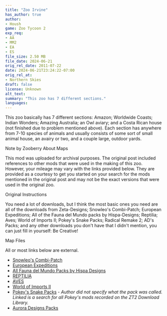 ```yaml
---
title: "Zoo Irvine"
has_author: true
author: 
- Housh
game: Zoo Tycoon 2
exp_req: 
- AA
- MM2
- EA
- ES
file_size: 2.50 MB
file_date: 2024-06-21
orig_rel_date: 2011-07-22
date: 2024-06-21T23:24:22-07:00
orig_rel_at: 
- Northern Skies
draft: false
license: Unknown
alt_text: 
summary: "This zoo has 7 different sections."
languages:
---
```


This zoo basically has 7 different sections: Amazon; Worldwide Coasts; Indian Wonders; Amazing Australia; an Owl aviary; and a Costa Rican house (not finished due to problem mentioned above). Each section has anywhere from 7-10 species of animals and usually consists of some sort of small animal house, an avairy or two, and a couple large, outdoor yards.


Note by Zooberry About Maps 


This mod was uploaded for archival purposes. The original post included references to other mods that were used in the making of this zoo. However, your mileage may vary with the links provided below. They are provided as a courtesy to get you started on your search for the mods mentioned in the original post and may not be the exact versions that were used in the original zoo.


Original Instructions


You need a lot of downloads, but I think the most basic ones you need are all of the downloads from Zeta-Designs; Snowleo's Combi-Patch; European Expeditions; All of the Fauna del Mundo packs by Hispa-Designs; Reptilia; Aves; World of Imports II; Pokey's Snake Packs; Radical Remake 2; AD's Packs; and any other downloads you don't have that I didn't mention, you can just fill in yourself: Be Creative!


Map Files


All or most links below are external.

- [Snowleo's Combi-Patch](https://zt2downloadlibrary.fandom.com/wiki/CombiPatch_(Snowleo))
- [European Expeditions](https://www.zooberry.org/mods/zt2/expansive-packs/european-expeditions/)
- [All Fauna del Mundo Packs by Hispa Designs](https://web.archive.org/web/20220710175420/https://sites.google.com/site/hispadesignszt2/fauna-del-mundo)
- [REPTILIA](https://www.zooberry.org/mods/zt2/expansive-packs/reptilia-abc/)
- [AVES](https://www.zooberry.org/mods/zt2/expansive-packs/aves/)
- [World of Imports II](https://www.zooberry.org/mods/zt2/objects/theme-packs/world-of-imports-p2/)
- [Pokey's Snake Packs](https://zt2downloadlibrary.fandom.com/wiki/Special:Search?query=pokey&scope=internal&contentType=&ns%5B0%5D=0&ns%5B1%5D=2900) - *Author did not specify what the pack was called. Linked is a search for all Pokey's mods recorded on the ZT2 Download Library.*
- [Aurora Designs Packs](https://www.nexusmods.com/zootycoon2/mods/164)